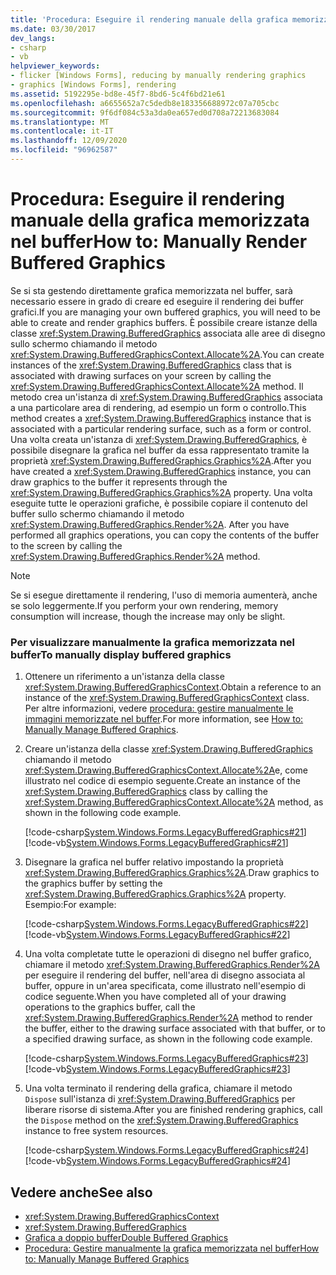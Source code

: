 ```yaml
---
title: 'Procedura: Eseguire il rendering manuale della grafica memorizzata nel buffer'
ms.date: 03/30/2017
dev_langs:
- csharp
- vb
helpviewer_keywords:
- flicker [Windows Forms], reducing by manually rendering graphics
- graphics [Windows Forms], rendering
ms.assetid: 5192295e-bd8e-45f7-8bd6-5c4f6bd21e61
ms.openlocfilehash: a6655652a7c5dedb8e183356688972c07a705cbc
ms.sourcegitcommit: 9f6df084c53a3da0ea657ed0d708a72213683084
ms.translationtype: MT
ms.contentlocale: it-IT
ms.lasthandoff: 12/09/2020
ms.locfileid: "96962587"
---
```

# <a name="how-to-manually-render-buffered-graphics"></a><span data-ttu-id="f7b85-102">Procedura: Eseguire il rendering manuale della grafica memorizzata nel buffer</span><span class="sxs-lookup"><span data-stu-id="f7b85-102">How to: Manually Render Buffered Graphics</span></span>
<span data-ttu-id="f7b85-103">Se si sta gestendo direttamente grafica memorizzata nel buffer, sarà necessario essere in grado di creare ed eseguire il rendering dei buffer grafici.</span><span class="sxs-lookup"><span data-stu-id="f7b85-103">If you are managing your own buffered graphics, you will need to be able to create and render graphics buffers.</span></span> <span data-ttu-id="f7b85-104">È possibile creare istanze della classe <xref:System.Drawing.BufferedGraphics> associata alle aree di disegno sullo schermo chiamando il metodo <xref:System.Drawing.BufferedGraphicsContext.Allocate%2A>.</span><span class="sxs-lookup"><span data-stu-id="f7b85-104">You can create instances of the <xref:System.Drawing.BufferedGraphics> class that is associated with drawing surfaces on your screen by calling the <xref:System.Drawing.BufferedGraphicsContext.Allocate%2A> method.</span></span> <span data-ttu-id="f7b85-105">Il metodo crea un'istanza di <xref:System.Drawing.BufferedGraphics> associata a una particolare area di rendering, ad esempio un form o controllo.</span><span class="sxs-lookup"><span data-stu-id="f7b85-105">This method creates a <xref:System.Drawing.BufferedGraphics> instance that is associated with a particular rendering surface, such as a form or control.</span></span> <span data-ttu-id="f7b85-106">Una volta creata un'istanza di <xref:System.Drawing.BufferedGraphics>, è possibile disegnare la grafica nel buffer da essa rappresentato tramite la proprietà <xref:System.Drawing.BufferedGraphics.Graphics%2A>.</span><span class="sxs-lookup"><span data-stu-id="f7b85-106">After you have created a <xref:System.Drawing.BufferedGraphics> instance, you can draw graphics to the buffer it represents through the <xref:System.Drawing.BufferedGraphics.Graphics%2A> property.</span></span> <span data-ttu-id="f7b85-107">Una volta eseguite tutte le operazioni grafiche, è possibile copiare il contenuto del buffer sullo schermo chiamando il metodo <xref:System.Drawing.BufferedGraphics.Render%2A>. </span><span class="sxs-lookup"><span data-stu-id="f7b85-107">After you have performed all graphics operations, you can copy the contents of the buffer to the screen by calling the <xref:System.Drawing.BufferedGraphics.Render%2A> method.</span></span>  
  
> [!NOTE]
> <span data-ttu-id="f7b85-108">Se si esegue direttamente il rendering, l'uso di memoria aumenterà, anche se solo leggermente.</span><span class="sxs-lookup"><span data-stu-id="f7b85-108">If you perform your own rendering, memory consumption will increase, though the increase may only be slight.</span></span>  
  
### <a name="to-manually-display-buffered-graphics"></a><span data-ttu-id="f7b85-109">Per visualizzare manualmente la grafica memorizzata nel buffer</span><span class="sxs-lookup"><span data-stu-id="f7b85-109">To manually display buffered graphics</span></span>  
  
1. <span data-ttu-id="f7b85-110">Ottenere un riferimento a un'istanza della classe <xref:System.Drawing.BufferedGraphicsContext>.</span><span class="sxs-lookup"><span data-stu-id="f7b85-110">Obtain a reference to an instance of the <xref:System.Drawing.BufferedGraphicsContext> class.</span></span> <span data-ttu-id="f7b85-111">Per altre informazioni, vedere [procedura: gestire manualmente le immagini memorizzate nel buffer](how-to-manually-manage-buffered-graphics.md).</span><span class="sxs-lookup"><span data-stu-id="f7b85-111">For more information, see [How to: Manually Manage Buffered Graphics](how-to-manually-manage-buffered-graphics.md).</span></span>  
  
2. <span data-ttu-id="f7b85-112">Creare un'istanza della classe <xref:System.Drawing.BufferedGraphics> chiamando il metodo <xref:System.Drawing.BufferedGraphicsContext.Allocate%2A>e, come illustrato nel codice di esempio seguente.</span><span class="sxs-lookup"><span data-stu-id="f7b85-112">Create an instance of the <xref:System.Drawing.BufferedGraphics> class by calling the <xref:System.Drawing.BufferedGraphicsContext.Allocate%2A> method, as shown in the following code example.</span></span>  
  
     [!code-csharp[System.Windows.Forms.LegacyBufferedGraphics#21](~/samples/snippets/csharp/VS_Snippets_Winforms/System.Windows.Forms.LegacyBufferedGraphics/CS/Class1.cs#21)]
     [!code-vb[System.Windows.Forms.LegacyBufferedGraphics#21](~/samples/snippets/visualbasic/VS_Snippets_Winforms/System.Windows.Forms.LegacyBufferedGraphics/VB/Class1.vb#21)]  
  
3. <span data-ttu-id="f7b85-113">Disegnare la grafica nel buffer relativo impostando la proprietà <xref:System.Drawing.BufferedGraphics.Graphics%2A>.</span><span class="sxs-lookup"><span data-stu-id="f7b85-113">Draw graphics to the graphics buffer by setting the <xref:System.Drawing.BufferedGraphics.Graphics%2A> property.</span></span> <span data-ttu-id="f7b85-114">Esempio:</span><span class="sxs-lookup"><span data-stu-id="f7b85-114">For example:</span></span>  
  
     [!code-csharp[System.Windows.Forms.LegacyBufferedGraphics#22](~/samples/snippets/csharp/VS_Snippets_Winforms/System.Windows.Forms.LegacyBufferedGraphics/CS/Class1.cs#22)]
     [!code-vb[System.Windows.Forms.LegacyBufferedGraphics#22](~/samples/snippets/visualbasic/VS_Snippets_Winforms/System.Windows.Forms.LegacyBufferedGraphics/VB/Class1.vb#22)]  
  
4. <span data-ttu-id="f7b85-115">Una volta completate tutte le operazioni di disegno nel buffer grafico, chiamare il metodo <xref:System.Drawing.BufferedGraphics.Render%2A> per eseguire il rendering del buffer, nell'area di disegno associata al buffer, oppure in un'area specificata, come illustrato nell'esempio di codice seguente.</span><span class="sxs-lookup"><span data-stu-id="f7b85-115">When you have completed all of your drawing operations to the graphics buffer, call the <xref:System.Drawing.BufferedGraphics.Render%2A> method to render the buffer, either to the drawing surface associated with that buffer, or to a specified drawing surface, as shown in the following code example.</span></span>  
  
     [!code-csharp[System.Windows.Forms.LegacyBufferedGraphics#23](~/samples/snippets/csharp/VS_Snippets_Winforms/System.Windows.Forms.LegacyBufferedGraphics/CS/Class1.cs#23)]
     [!code-vb[System.Windows.Forms.LegacyBufferedGraphics#23](~/samples/snippets/visualbasic/VS_Snippets_Winforms/System.Windows.Forms.LegacyBufferedGraphics/VB/Class1.vb#23)]  
  
5. <span data-ttu-id="f7b85-116">Una volta terminato il rendering della grafica, chiamare il metodo `Dispose` sull'istanza di <xref:System.Drawing.BufferedGraphics> per liberare risorse di sistema.</span><span class="sxs-lookup"><span data-stu-id="f7b85-116">After you are finished rendering graphics, call the `Dispose` method on the <xref:System.Drawing.BufferedGraphics> instance to free system resources.</span></span>  
  
     [!code-csharp[System.Windows.Forms.LegacyBufferedGraphics#24](~/samples/snippets/csharp/VS_Snippets_Winforms/System.Windows.Forms.LegacyBufferedGraphics/CS/Class1.cs#24)]
     [!code-vb[System.Windows.Forms.LegacyBufferedGraphics#24](~/samples/snippets/visualbasic/VS_Snippets_Winforms/System.Windows.Forms.LegacyBufferedGraphics/VB/Class1.vb#24)]  
  
## <a name="see-also"></a><span data-ttu-id="f7b85-117">Vedere anche</span><span class="sxs-lookup"><span data-stu-id="f7b85-117">See also</span></span>

- <xref:System.Drawing.BufferedGraphicsContext>
- <xref:System.Drawing.BufferedGraphics>
- [<span data-ttu-id="f7b85-118">Grafica a doppio buffer</span><span class="sxs-lookup"><span data-stu-id="f7b85-118">Double Buffered Graphics</span></span>](double-buffered-graphics.md)
- [<span data-ttu-id="f7b85-119">Procedura: Gestire manualmente la grafica memorizzata nel buffer</span><span class="sxs-lookup"><span data-stu-id="f7b85-119">How to: Manually Manage Buffered Graphics</span></span>](how-to-manually-manage-buffered-graphics.md)

